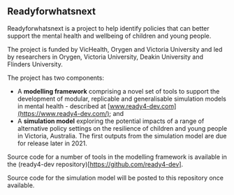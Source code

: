 ## Readyforwhatsnext
Readyforwhatsnext is a project to help identify policies that can better support the mental health and wellbeing of children and young people.

The project is funded by VicHealth, Orygen and Victoria University and led by researchers in Orygen, Victoria University, Deakin University and Flinders University. 

The project has two components:

- A **modelling framework** comprising a novel set of tools to support the development of modular, replicable and generalisable simulation models in mental health - described at [www.ready4-dev.com](https://www.ready4-dev.com/); and
- A **simulation model** exploring the potential impacts of a range of alternative policy settings on the resilience of children and young people in Victoria, Australia. The first outputs from the simulation model are due for release later in 2021.

Source code for a number of tools in the modelling framework is available in the (ready4-dev repository)[https://github.com/ready4-dev].

Source code for the simulation model will be posted to this repository once available.




